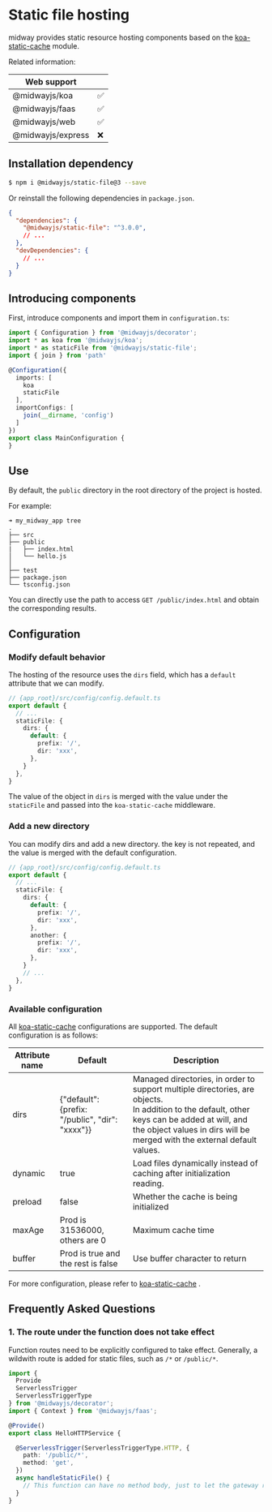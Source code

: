 # Static file hosting

midway provides static resource hosting components based on the [koa-static-cache](https://github.com/koajs/static-cache) module.

Related information:

| Web support |      |
| ----------------- | ---- |
| @midwayjs/koa | ✅ |
| @midwayjs/faas | ✅ |
| @midwayjs/web | ✅ |
| @midwayjs/express | ❌ |



## Installation dependency

```bash
$ npm i @midwayjs/static-file@3 --save
```

Or reinstall the following dependencies in `package.json`.

```json
{
  "dependencies": {
    "@midwayjs/static-file": "^3.0.0",
    // ...
  },
  "devDependencies": {
    // ...
  }
}
```



## Introducing components


First, introduce components and import them in `configuration.ts`:

```typescript
import { Configuration } from '@midwayjs/decorator';
import * as koa from '@midwayjs/koa';
import * as staticFile from '@midwayjs/static-file';
import { join } from 'path'

@Configuration({
  imports: [
    koa
    staticFile
  ],
  importConfigs: [
    join(__dirname, 'config')
  ]
})
export class MainConfiguration {
}
```



## Use

By default, the `public` directory in the root directory of the project is hosted.

For example:

```
➜ my_midway_app tree
.
├── src
├── public
|   ├── index.html
│   └── hello.js
│
├── test
├── package.json
└── tsconfig.json
```

You can directly use the path to access `GET /public/index.html` and obtain the corresponding results.



## Configuration

### Modify default behavior

The hosting of the resource uses the `dirs` field, which has a `default` attribute that we can modify.

```typescript
// {app_root}/src/config/config.default.ts
export default {
  // ...
  staticFile: {
    dirs: {
      default: {
        prefix: '/',
        dir: 'xxx',
      },
    }
  },
}
```

The value of the object in `dirs` is merged with the value under the `staticFile` and passed into the `koa-static-cache` middleware.

### Add a new directory

You can modify dirs and add a new directory. the key is not repeated, and the value is merged with the default configuration.

```typescript
// {app_root}/src/config/config.default.ts
export default {
  // ...
  staticFile: {
    dirs: {
      default: {
        prefix: '/',
        dir: 'xxx',
      },
      another: {
        prefix: '/',
        dir: 'xxx',
      },
    }
    // ...
  },
}
```



### Available configuration

All [koa-static-cache](https://github.com/koajs/static-cache) configurations are supported. The default configuration is as follows:

| Attribute name | Default | Description |
| ------- | ----------------------------------------------- | ------------------------------------------------------------ |
| dirs | {"default": {prefix: "/public", "dir": "xxxx"}} | Managed directories, in order to support multiple directories, are objects. <br />In addition to the default, other keys can be added at will, and the object values in dirs will be merged with the external default values. |
| dynamic | true | Load files dynamically instead of caching after initialization reading. |
| preload | false | Whether the cache is being initialized |
| maxAge | Prod is 31536000, others are 0 | Maximum cache time |
| buffer | Prod is true and the rest is false | Use buffer character to return |

For more configuration, please refer to [koa-static-cache](https://github.com/koajs/static-cache) .



## Frequently Asked Questions

### 1. The route under the function does not take effect

Function routes need to be explicitly configured to take effect. Generally, a wildwith route is added for static files, such as `/*` or `/public/*`.

```typescript
import {
  Provide
  ServerlessTrigger
  ServerlessTriggerType
} from '@midwayjs/decorator';
import { Context } from '@midwayjs/faas';

@Provide()
export class HelloHTTPService {

  @ServerlessTrigger(ServerlessTriggerType.HTTP, {
    path: '/public/*',
    method: 'get',
  })
  async handleStaticFile() {
    // This function can have no method body, just to let the gateway register an additional route
  }
}

```

